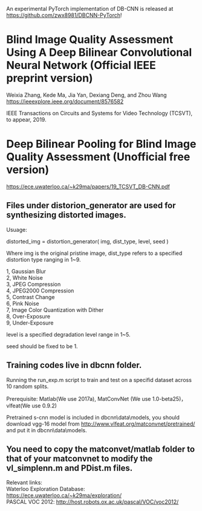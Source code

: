 An experimental PyTorch implementation of DB-CNN is released at https://github.com/zwx8981/DBCNN-PyTorch! 


Blind Image Quality Assessment Using A Deep Bilinear Convolutional Neural Network (Official IEEE preprint version)
=
Weixia Zhang, Kede Ma, Jia Yan, Dexiang Deng, and Zhou Wang
https://ieeexplore.ieee.org/document/8576582

IEEE Transactions on Circuits and Systems for Video Technology (TCSVT), to appear, 2019.

Deep Bilinear Pooling for Blind Image Quality Assessment (Unofficial free version)
=
https://ece.uwaterloo.ca/~k29ma/papers/19_TCSVT_DB-CNN.pdf



Files under distorion_generator are used for synthesizing distorted images.
-

Usuage:

distorted_img = distortion_generator( img, dist_type, level, seed )

Where img is the original pristine image, dist_type refers to a specified distortion type ranging in 1~9.

1, Gaussian Blur \
2, White Noise  \
3, JPEG Compression \
4, JPEG2000 Compression \
5, Contrast Change \
6, Pink Noise \
7, Image Color Quantization with Dither \
8, Over-Exposure \
9, Under-Exposure 

level is a specified degradation level range in 1~5.

seed should be fixed to be 1.


Training codes live in dbcnn folder.
-

Running the run_exp.m script to train and test on a specifid dataset across 10 random splits.

Prerequisite: Matlab(We use 2017a), MatConvNet (We use 1.0-beta25)， vlfeat(We use 0.9.2)

Pretrained s-cnn model is included in dbcnn\data\models, you should download vgg-16 model from http://www.vlfeat.org/matconvnet/pretrained/ and put it in dbcnn\data\models.

You need to copy the matconvet/matlab folder to that of your matconvnet to modify the vl_simplenn.m and PDist.m files. 
-

Relevant links: \
Waterloo Exploration Database: https://ece.uwaterloo.ca/~k29ma/exploration/ \
PASCAL VOC 2012: http://host.robots.ox.ac.uk/pascal/VOC/voc2012/
